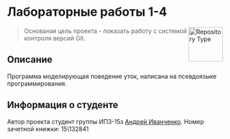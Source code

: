 # Лабораторные работы 1-4

<a href="https://github.com/Moreniell/study-projects"><img
  src="http://i.imgur.com/UbTWlxM.png" alt="Repository Type"
  width="80" height="80" align="right"></a>

> Основаная цель проекта - показать работу с системой контроля версий Git.


## Описание

Программа моделирующая поведение уток, написана на псевдоязыке программирования.


## Информация о студенте

Автор проекта студент группы ИПЗ-15з [Андрей Иванченко](https://vk.com/id27951423).
Номер зачетной книжки: 15\132841